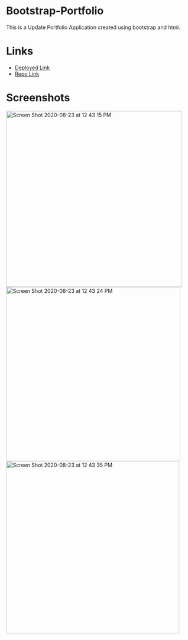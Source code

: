 # Bootstrap-Portfolio
This is a Update Portfolio Application created using bootstrap and html.
# Links
* [Deployed Link]("https://himaja830.github.io/Bootstrap-Portfolio/.")
* [Repo Link]("https://github.com/himaja830/Bootstrap-Portfolio")
# Screenshots
<img width="476" alt="Screen Shot 2020-08-23 at 12 43 15 PM" src="https://user-images.githubusercontent.com/63565986/90984978-4f562480-e53e-11ea-9119-2dd155ad0cc3.png">
<img width="471" alt="Screen Shot 2020-08-23 at 12 43 24 PM" src="https://user-images.githubusercontent.com/63565986/90984980-51b87e80-e53e-11ea-9581-95d661ded7f2.png">
<img width="468" alt="Screen Shot 2020-08-23 at 12 43 35 PM" src="https://user-images.githubusercontent.com/63565986/90984981-52e9ab80-e53e-11ea-9df6-d173ba5f4e8f.png">
